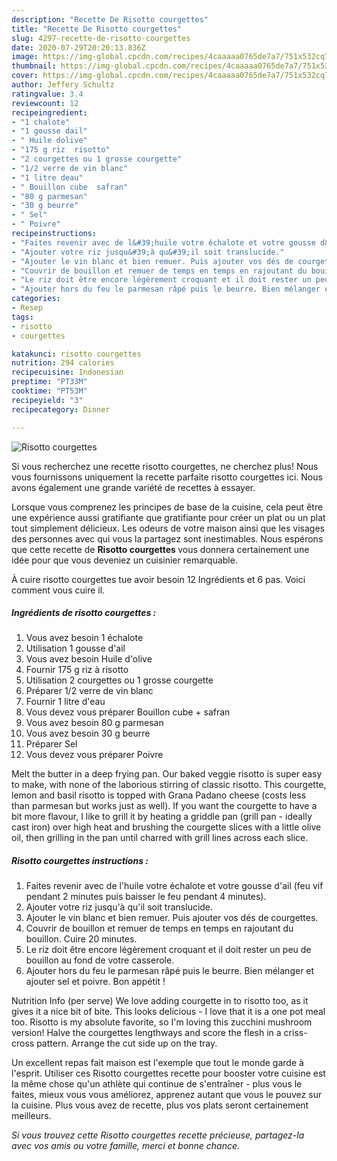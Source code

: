 ```yaml
---
description: "Recette De Risotto courgettes"
title: "Recette De Risotto courgettes"
slug: 4297-recette-de-risotto-courgettes
date: 2020-07-29T20:20:13.836Z
image: https://img-global.cpcdn.com/recipes/4caaaaa0765de7a7/751x532cq70/risotto-courgettes-photo-principale-de-la-recette.jpg
thumbnail: https://img-global.cpcdn.com/recipes/4caaaaa0765de7a7/751x532cq70/risotto-courgettes-photo-principale-de-la-recette.jpg
cover: https://img-global.cpcdn.com/recipes/4caaaaa0765de7a7/751x532cq70/risotto-courgettes-photo-principale-de-la-recette.jpg
author: Jeffery Schultz
ratingvalue: 3.4
reviewcount: 12
recipeingredient:
- "1 chalote"
- "1 gousse dail"
- " Huile dolive"
- "175 g riz  risotto"
- "2 courgettes ou 1 grosse courgette"
- "1/2 verre de vin blanc"
- "1 litre deau"
- " Bouillon cube  safran"
- "80 g parmesan"
- "30 g beurre"
- " Sel"
- " Poivre"
recipeinstructions:
- "Faites revenir avec de l&#39;huile votre échalote et votre gousse d&#39;ail (feu vif pendant 2 minutes puis baisser le feu pendant 4 minutes)."
- "Ajouter votre riz jusqu&#39;à qu&#39;il soit translucide."
- "Ajouter le vin blanc et bien remuer. Puis ajouter vos dés de courgettes."
- "Couvrir de bouillon et remuer de temps en temps en rajoutant du bouillon. Cuire 20 minutes."
- "Le riz doit être encore légèrement croquant et il doit rester un peu de bouillon au fond de votre casserole."
- "Ajouter hors du feu le parmesan râpé puis le beurre. Bien mélanger et ajouter sel et poivre. Bon appétit !"
categories:
- Resep
tags:
- risotto
- courgettes

katakunci: risotto courgettes 
nutrition: 294 calories
recipecuisine: Indonesian
preptime: "PT33M"
cooktime: "PT53M"
recipeyield: "3"
recipecategory: Dinner

---
```



![Risotto courgettes](https://img-global.cpcdn.com/recipes/4caaaaa0765de7a7/751x532cq70/risotto-courgettes-photo-principale-de-la-recette.jpg)

Si vous recherchez une recette risotto courgettes, ne cherchez plus! Nous vous fournissons uniquement la recette parfaite risotto courgettes ici. Nous avons également une grande variété de recettes à essayer.

Lorsque vous comprenez les principes de base de la cuisine, cela peut être une expérience aussi gratifiante que gratifiante pour créer un plat ou un plat tout simplement délicieux. Les odeurs de votre maison ainsi que les visages des personnes avec qui vous la partagez sont inestimables. Nous espérons que cette recette de <strong> Risotto courgettes </strong> vous donnera certainement une idée pour que vous deveniez un cuisinier remarquable.

<!--inarticleads1-->

À cuire risotto courgettes tue avoir besoin 12 Ingrédients et 6 pas. Voici comment vous cuire il.

##### Ingrédients de risotto courgettes :

1. Vous avez besoin 1 échalote
1. Utilisation 1 gousse d&#39;ail
1. Vous avez besoin  Huile d&#39;olive
1. Fournir 175 g riz à risotto
1. Utilisation 2 courgettes ou 1 grosse courgette
1. Préparer 1/2 verre de vin blanc
1. Fournir 1 litre d&#39;eau
1. Vous devez vous préparer  Bouillon cube + safran
1. Vous avez besoin 80 g parmesan
1. Vous avez besoin 30 g beurre
1. Préparer  Sel
1. Vous devez vous préparer  Poivre


Melt the butter in a deep frying pan. Our baked veggie risotto is super easy to make, with none of the laborious stirring of classic risotto. This courgette, lemon and basil risotto is topped with Grana Padano cheese (costs less than parmesan but works just as well). If you want the courgette to have a bit more flavour, I like to grill it by heating a griddle pan (grill pan - ideally cast iron) over high heat and brushing the courgette slices with a little olive oil, then grilling in the pan until charred with grill lines across each slice. 

<!--inarticleads2-->

##### Risotto courgettes instructions :

1. Faites revenir avec de l&#39;huile votre échalote et votre gousse d&#39;ail (feu vif pendant 2 minutes puis baisser le feu pendant 4 minutes).
1. Ajouter votre riz jusqu&#39;à qu&#39;il soit translucide.
1. Ajouter le vin blanc et bien remuer. Puis ajouter vos dés de courgettes.
1. Couvrir de bouillon et remuer de temps en temps en rajoutant du bouillon. Cuire 20 minutes.
1. Le riz doit être encore légèrement croquant et il doit rester un peu de bouillon au fond de votre casserole.
1. Ajouter hors du feu le parmesan râpé puis le beurre. Bien mélanger et ajouter sel et poivre. Bon appétit !


Nutrition Info (per serve) We love adding courgette in to risotto too, as it gives it a nice bit of bite. This looks delicious - I love that it is a one pot meal too. Risotto is my absolute favorite, so I&#39;m loving this zucchini mushroom version! Halve the courgettes lengthways and score the flesh in a criss-cross pattern. Arrange the cut side up on the tray. 

<!--inarticleads1-->

<p>
Un excellent repas fait maison est l'exemple que tout le monde garde à l'esprit. Utiliser ces Risotto courgettes recette pour booster votre cuisine est la même chose qu'un athlète qui continue de s'entraîner - plus vous le faites, mieux vous vous améliorez, apprenez autant que vous le pouvez sur la cuisine. Plus vous avez de recette, plus vos plats seront certainement meilleurs.
</p>

<p>
<i>Si vous trouvez cette Risotto courgettes recette précieuse, partagez-la avec vos amis ou votre famille, merci et bonne chance.</i>
</p>
